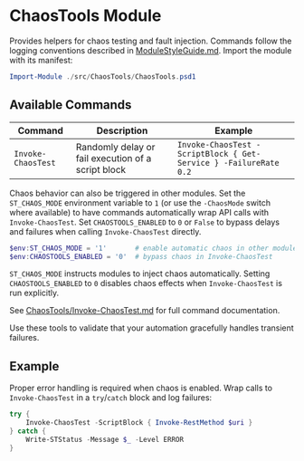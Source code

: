 # ChaosTools Module

Provides helpers for chaos testing and fault injection.
Commands follow the logging conventions described in
[ModuleStyleGuide.md](ModuleStyleGuide.md).
Import the module with its manifest:

```powershell
Import-Module ./src/ChaosTools/ChaosTools.psd1
```

## Available Commands

| Command | Description | Example |
|---------|-------------|---------|
| `Invoke-ChaosTest` | Randomly delay or fail execution of a script block | `Invoke-ChaosTest -ScriptBlock { Get-Service } -FailureRate 0.2` |

Chaos behavior can also be triggered in other modules. Set the `ST_CHAOS_MODE`
environment variable to `1` (or use the `-ChaosMode` switch where available) to
have commands automatically wrap API calls with `Invoke-ChaosTest`. Set
`CHAOSTOOLS_ENABLED` to `0` or `False` to bypass delays and failures when calling
`Invoke-ChaosTest` directly.

```powershell
$env:ST_CHAOS_MODE = '1'       # enable automatic chaos in other modules
$env:CHAOSTOOLS_ENABLED = '0'  # bypass chaos in Invoke-ChaosTest
```

`ST_CHAOS_MODE` instructs modules to inject chaos automatically. Setting
`CHAOSTOOLS_ENABLED` to `0` disables chaos effects when `Invoke-ChaosTest` is run explicitly.

See [ChaosTools/Invoke-ChaosTest.md](ChaosTools/Invoke-ChaosTest.md) for full
command documentation.

Use these tools to validate that your automation gracefully handles transient failures.

## Example

Proper error handling is required when chaos is enabled. Wrap calls to `Invoke-ChaosTest` in a `try`/`catch` block and log failures:

```powershell
try {
    Invoke-ChaosTest -ScriptBlock { Invoke-RestMethod $uri }
} catch {
    Write-STStatus -Message $_ -Level ERROR
}
```

